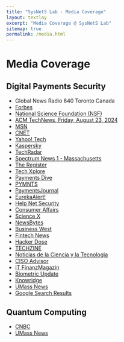 ```yaml
---
title: "SysNetS Lab - Media Coverage"
layout: textlay
excerpt: "Media Coverage @ SysNetS Lab"
sitemap: true
permalink: /media.html
---
```


# Media Coverage

## Digital Payments Security
- Global News Radio 640 Toronto Canada
- <a href="https://www.forbes.com/sites/billhardekopf/2024/08/22/this-week-in-credit-card-news-people-using-cash-back-cards-to-help-during-tough-economy/" title="This Week In Credit Card News: Digital Wallets Can Allow Purchases with Stolen Credit Cards" target='_blank'>Forbes</a>
- <a href="https://www.youtube.com/watch?v=da-4BQukeQM" title="Digital wallets can allow purchases with stolen credit cards" target='_blank'>National Science Foundation (NSF)</a>
- <a href="https://technews.acm.org/archives.cfm?fo=2024-08-aug/aug-23-2024.html" title="A Loophole in Digital Wallet Security" target='_blank'>ACM TechNews, Friday, August 23, 2024</a>
- <a href="https://www.msn.com/en-us/money/personalfinance/digital-wallets-allow-for-the-use-of-stolen-credit-cards/ar-AA1p7TFh?ocid=finance-verthp-feeds" title="Digital wallets allow for the use of stolen credit cards" target='_blank'>MSN</a>
- <a href="https://www.cnet.com/personal-finance/credit-cards/advice/are-digital-wallets-safe-heres-how-to-protect-your-financial-information-in-2024/" title="Are Digital Wallets Safe? Here's How to Protect Your Financial Information in 2024" target='_blank'>CNET</a>
- <a href="https://www.yahoo.com/tech/digital-wallets-allow-stolen-credit-154400551.html" title="Digital wallets allow for the use of stolen credit cards" target='_blank'>Yahoo! Tech</a>
- <a href="https://www.linkedin.com/feed/update/urn:li:activity:7233569312542728192/" title="💳 Digital wallets can enable cybercriminals to make purchases with stolen credit cards" target='_blank'>Kaspersky</a>
- <a href="https://www.techradar.com/pro/digital-wallets-allow-for-the-use-of-stolen-credit-cards" title="Digital wallets allow for the use of stolen credit cards" target='_blank'>TechRadar</a>
- <a href="https://spectrumnews1.com/ma/worcester/news/2024/12/02/digital-security-expert-gives-advice-on-using-digital-wallets" title="Digital security expert shares advice on keeping your personal information safe when using digital wallets" target='_blank'>Spectrum News 1 - Massachusetts</a>
- <a href="https://www.theregister.com/2024/08/20/digital_wallets_simplify_fraud/" title="Digital wallets can allow purchases with stolen credit cards" target='_blank'>The Register</a>
- <a href="https://techxplore.com/news/2024-08-reveals-loophole-digital-wallet-rightful.html" title="Digital wallets can allow purchases with stolen credit cards" target='_blank'>Tech Xplore</a>
- <a href="https://www.paymentsdive.com/news/academics-question-digital-wallet-security/726008/" title="Academics question digital wallet security" target='_blank'>Payments Dive</a>
- <a href="https://www.pymnts.com/mobile-wallets/2024/5-emerging-security-imperatives-for-digital-wallets/" title="5 Emerging Security Imperatives for Digital Wallets" target='_blank'>PYMNTS</a>
- <a href='https://www.paymentsjournal.com/researchers-uncover-security-issues-in-digital-wallets/' target='_blank' title="Researchers Uncover Security Issues in Digital Wallets">PaymentsJournal</a>
- <a href="https://www.eurekalert.org/news-releases/1054622" title="Digital wallets can allow purchases with stolen credit cards" target='_blank'>EurekaAlert!</a>
- <a href="https://www.helpnetsecurity.com/2024/08/19/digital-wallet-stolen-card/" title="Stolen, locked payment cards can be used with digital wallet apps" target='_blank'>Help Net Security</a>
- <a href="https://www.consumeraffairs.com/news/study-the-safety-of-applepay-and-googlepay-called-into-question-091624.html" title="Study: The safety of ApplePay and GooglePay called into question" target='_blank'>Consumer Affairs</a>
- <a href="https://sciencex.com/news/2024-08-week-japanese-ancestry-loophole-digital.html" title="Best of Last Week—Japanese ancestry challenged, loophole in digital wallets, using AI to diagnose genetic disease" target='_blank'>Science X</a>
- <a href="https://www.newsbytesapp.com/news/science/hackers-can-use-stolen-credit-card-details-on-digital-wallets/story" title="Security flaw allows stolen credit card use on digital wallets" target='_blank'>NewsBytes</a>
- <a href="https://businesswest.com/blog/new-study-reveals-loophole-in-digital-wallet-security/" title="New Study Reveals Loophole in Digital Wallet Security" target='_blank'>Business West</a>
- <a href='https://www.fintechnews.org/researchers-uncover-security-issues-in-digital-wallets/' target='_blank' title="Researchers uncover security issues in Digital Wallets">Fintech News</a>
- <a href='https://hackerdose.com/news/digital-wallet-loophole-shop-for-free/' target='_blank' title="Digital Wallet Loophole Allows Criminals to Shop for Free with Locked Cards">Hacker Dose</a>
- <a href='https://www.techzine.eu/news/security/123571/digital-wallets-susceptible-to-stolen-credit-card-fraud/' target='_blank' title='Digital wallets susceptible to stolen credit card fraud'>TECHZINE</a>
- <a href='https://noticiasdelaciencia.com/art/51688/descubren-puntos-debiles-en-la-seguridad-de-monederos-electronicos' target='_blank' title='Descubren puntos débiles en la seguridad de monederos electrónicos'>Noticias de la Ciencia y la Tecnologia</a>
- <a href='https://www.cisoadvisor.com.br/cartao-bloqueado-pode-funcionar-em-carteiras-digitais/' target='_blank' title='Cartão bloqueado pode funcionar em carteiras digitais'>CISO Advisor</a>
- <a href='https://www.it-finanzmagazin.de/sicherheitsluecken-in-digitalen-wallets-betrug-mit-fremden-karten-moeglich-214928/' target='_blank' title='Sicherheitslücken in digitalen Wallets -- Betrug mit fremden Karten möglich'>IT FinanzMagazin</a>
- <a href='https://www.biometricupdate.com/202408/are-digital-wallets-safe-new-research-says-no' target='_blank' title="Are digital wallets safe? New research says'no'">Biometric Update</a>
- <a href='https://knowridge.com/2024/08/scientists-find-security-flaw-in-digital-wallets-your-cards-could-be-at-risk/' target='_blank' title='Scientists find security flaw in digital wallets: Your cards could be at risk'>Knowridge</a>
- <a href="https://www.umass.edu/news/article/new-study-reveals-loophole-digital-wallet-security-even-if-rightful-cardholder-doesnt" title="New Study Reveals Loophole in Digital Wallet Security—Even If Rightful Cardholder Doesn't Use a Digital Wallet" target='_blank'>UMass News</a> 
- <a href="https://www.google.com/search?q=digital+wallets+stolen+cards+research+news" target='_blank'>Google Search Results</a> 

## Quantum Computing
- <a href="https://www.cnbc.com/amp/2024/12/22/what-google-quantum-chip-breakthrough-means-for-bitcoins-future.html" title="Taqi Raza Says Breakthroughs in Quantum Computing Will Likely Transform Industries" target='_blank'>CNBC</a>
- <a href="https://www.umass.edu/news/article/umass-amherst-researchers-join-26-million-quantum-computing-effort-build-internet" title="UMass Amherst Researchers Join $26 Million Quantum Computing Effort to Build Internet of the Future" target='_blank'>UMass News</a>